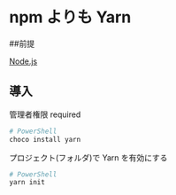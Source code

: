 # npm よりも Yarn

##前提

[Node.js](https://nodejs.org/en/)

## 導入

管理者権限 required

```powershell
# PowerShell
choco install yarn
```

プロジェクト(フォルダ)で Yarn を有効にする

```powershell
# PowerShell
yarn init
```

